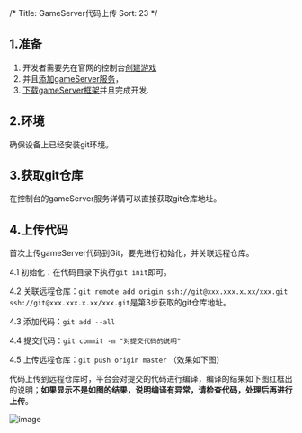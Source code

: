 /*
Title: GameServer代码上传
Sort: 23
*/

## 1.准备
1. 开发者需要先在官网的控制台[创建游戏](http://www.matchvs.com/manage/addGame)
2. 并且[添加gameServer服务](http://www.matchvs.com/manage/gameServer)，
3. [下载gameServer框架](http://www.matchvs.com/serviceDownload)并且完成开发.   


## 2.环境
确保设备上已经安装git环境。  


## 3.获取git仓库 
在控制台的gameServer服务详情可以直接获取git仓库地址。

## 4.上传代码 
首次上传gameServer代码到Git，要先进行初始化，并关联远程仓库。  

4.1 初始化：在代码目录下执行`git init`即可。

4.2 关联远程仓库：`git remote add origin ssh://git@xxx.xxx.x.xx/xxx.git`  
`ssh://git@xxx.xxx.x.xx/xxx.git`是第3步获取的git仓库地址。 

4.3 添加代码：`git add --all`

4.4 提交代码：`git commit -m "对提交代码的说明"`  

4.5 上传远程仓库：`git push origin master` （效果如下图）

代码上传到远程仓库时，平台会对提交的代码进行编译，编译的结果如下图红框出的说明；**如果显示不是如图的结果，说明编译有异常，请检查代码，处理后再进行上传**。  

![image](http://imgs.matchvs.com/static/codeUpload.png)
